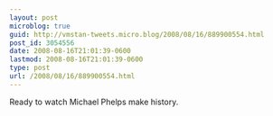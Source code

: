 ```yaml
---
layout: post
microblog: true
guid: http://vmstan-tweets.micro.blog/2008/08/16/889900554.html
post_id: 3054556
date: 2008-08-16T21:01:39-0600
lastmod: 2008-08-16T21:01:39-0600
type: post
url: /2008/08/16/889900554.html
---
```

Ready to watch Michael Phelps make history.
